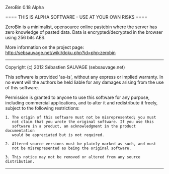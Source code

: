 ZeroBin 0.18 Alpha

==== THIS IS ALPHA SOFTWARE - USE AT YOUR OWN RISKS ====

ZeroBin is a minimalist, opensource online pastebin where the server 
has zero knowledge of pasted data. Data is encrypted/decrypted in the 
browser using 256 bits AES. 

More information on the project page:
http://sebsauvage.net/wiki/doku.php?id=php:zerobin

------------------------------------------------------------------------------

Copyright (c) 2012 Sébastien SAUVAGE (sebsauvage.net)

This software is provided 'as-is', without any express or implied warranty.
In no event will the authors be held liable for any damages arising from 
the use of this software.

Permission is granted to anyone to use this software for any purpose, 
including commercial applications, and to alter it and redistribute it 
freely, subject to the following restrictions:

    1. The origin of this software must not be misrepresented; you must 
       not claim that you wrote the original software. If you use this 
       software in a product, an acknowledgment in the product documentation
       would be appreciated but is not required.

    2. Altered source versions must be plainly marked as such, and must 
       not be misrepresented as being the original software.

    3. This notice may not be removed or altered from any source distribution.

------------------------------------------------------------------------------
